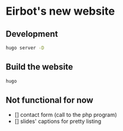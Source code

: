 # Eirbot's new website

## Development

```sh
hugo server -D
```

## Build the website

```sh
hugo
```

## Not functional for now

- [] contact form (call to the php program)
- [] slides' captions for pretty listing
